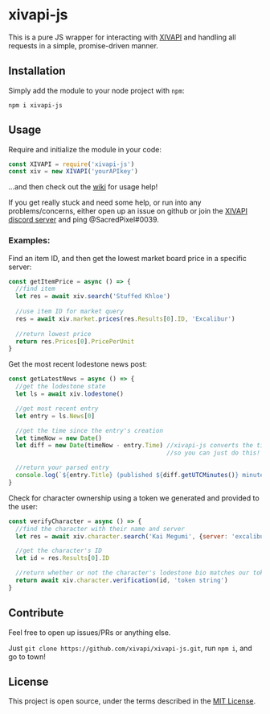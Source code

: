 # xivapi-js

This is a pure JS wrapper for interacting with [XIVAPI](https://xivapi.com/) and handling all requests in a simple, promise-driven manner.

## Installation

Simply add the module to your node project with `npm`:
```
npm i xivapi-js
```

## Usage

Require and initialize the module in your code:
```js
const XIVAPI = require('xivapi-js')
const xiv = new XIVAPI('yourAPIkey')
```

...and then check out the [wiki](https://github.com/xivapi/xivapi-js/wiki) for usage help!

If you get really stuck and need some help, or run into any problems/concerns, either open up an issue on github or join the [XIVAPI discord server](https://discord.gg/MFFVHWC) and ping @SacredPixel#0039.

### Examples:

Find an item ID, and then get the lowest market board price in a specific server:
```js
const getItemPrice = async () => {
  //find item
  let res = await xiv.search('Stuffed Khloe')
  
  //use item ID for market query
  res = await xiv.market.prices(res.Results[0].ID, 'Excalibur')
  
  //return lowest price
  return res.Prices[0].PricePerUnit
}
```

Get the most recent lodestone news post:
```javascript
const getLatestNews = async () => {
  //get the lodestone state
  let ls = await xiv.lodestone()

  //get most recent entry
  let entry = ls.News[0]

  //get the time since the entry's creation
  let timeNow = new Date()
  let diff = new Date(timeNow - entry.Time) //xivapi-js converts the timestamp into a Date object,
                                            //so you can just do this!

  //return your parsed entry
  console.log(`${entry.Title} (published ${diff.getUTCMinutes()} minutes ago)`)
}
```

Check for character ownership using a token we generated and provided to the user:
```js
const verifyCharacter = async () => {
  //find the character with their name and server
  let res = await xiv.character.search('Kai Megumi', {server: 'excalibur'}) //case insensitive server names, btw ;)

  //get the character's ID
  let id = res.Results[0].ID

  //return whether or not the character's lodestone bio matches our token
  return await xiv.character.verification(id, 'token string')
}
```

## Contribute

Feel free to open up issues/PRs or anything else.

Just `git clone https://github.com/xivapi/xivapi-js.git`, run `npm i`, and go to town!

## License

This project is open source, under the terms described in the [MIT License](LICENSE).

